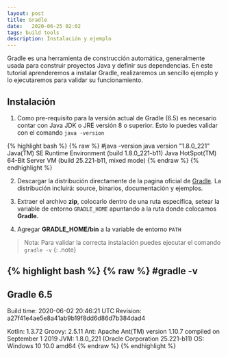 ```yaml
---
layout: post
title: Gradle
date:   2020-06-25 02:02
tags: build tools
description: Instalación y ejemplo
---
```


Gradle es una herramienta de construcción automática, generalmente usada para construir proyectos Java y definir sus dependencias. En este tutorial aprenderemos a instalar Gradle, realizaremos un sencillo ejemplo y lo ejecutaremos para validar su funcionamiento.

## Instalación

1. Como pre-requisito para la versión actual de Gradle (6.5) es necesario contar con Java JDK o JRE versión 8 o superior. Esto lo puedes validar con el comando `java -version`

{% highlight bash %}
{% raw %}
#java -version
java version "1.8.0_221"
Java(TM) SE Runtime Environment (build 1.8.0_221-b11)
Java HotSpot(TM) 64-Bit Server VM (build 25.221-b11, mixed mode)
{% endraw %}
{% endhighlight %}

2. Descargar la distribución directamente de la pagina oficial de [Gradle](https://gradle.org/releases/). La distribución incluirá: source, binarios, documentación y ejemplos.

3. Extraer el archivo **zip**, colocarlo dentro de una ruta especifica, setear la variable de entorno `GRADLE_HOME` apuntando a la ruta donde colocamos **Gradle.**

4. Agregar **GRADLE_HOME/bin** a la variable de entorno `PATH`

>Nota: Para validar la correcta instalación puedes ejecutar el comando `gradle -v`
{: .note}

{% highlight bash %}
{% raw %}
#gradle -v                                                                                            
------------------------------------------------------------
Gradle 6.5
------------------------------------------------------------

Build time:   2020-06-02 20:46:21 UTC
Revision:     a27f41e4ae5e8a41ab9b19f8dd6d86d7b384dad4

Kotlin:       1.3.72
Groovy:       2.5.11
Ant:          Apache Ant(TM) version 1.10.7 compiled on September 1 2019
JVM:          1.8.0_221 (Oracle Corporation 25.221-b11)
OS:           Windows 10 10.0 amd64
{% endraw %}
{% endhighlight %}